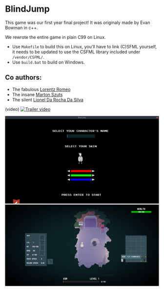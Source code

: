 # BlindJump

This game was our first year final project!
It was originaly made by Evan Bowman in c++.

We rewrote the entire game in plain C99 on Linux.

- Use `Makefile` to build this on Linux, you'll have to link (C)SFML yourself, it needs to be updated to use the CSFML library included under `/vendor/CSFML/`. 
- Use `build.bat` to build on Windows.

## Co authors:

- The fabulous [Lorentz Romeo](https://github.com/L0rentz) 
- The insane [Marton Szuts](https://github.com/marttop)
- The silent [Lionel Da Rocha Da Silva](https://github.com/lionelrs)  

(video)
[![Trailer video](http://img.youtube.com/vi/xPYve8_049M/0.jpg)](http://www.youtube.com/watch?v=xPYve8_049M "Blind Jump")

![](https://github.com/AdlanSADOU/BlindJump/blob/master/screenshots/character-creation.png)
![](https://github.com/AdlanSADOU/BlindJump/blob/master/screenshots/game.png)
